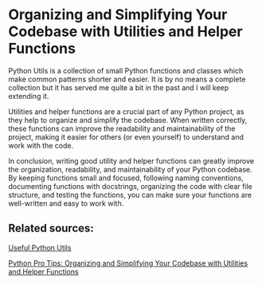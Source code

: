 # Organizing and Simplifying Your Codebase with Utilities and Helper Functions

Python Utils is a collection of small Python functions and classes which make
common patterns shorter and easier. It is by no means a complete collection
but it has served me quite a bit in the past and I will keep extending it.

Utilities and helper functions are a crucial part of any Python project,
as they help to organize and simplify the codebase. When written correctly,
these functions can improve the readability and maintainability of the project,
making it easier for others (or even yourself) to understand and work with the
code.

In conclusion, writing good utility and helper functions can greatly improve the
organization, readability, and maintainability of your Python codebase. By keeping
functions small and focused, following naming conventions, documenting functions
with docstrings, organizing the code with clear file structure, and testing the
functions, you can make sure your functions are well-written and easy to work with.

## Related sources:
<!-- markdownlint-disable -->
[Useful Python Utils](https://python-utils.readthedocs.io/en/latest/usage.html)

[Python Pro Tips: Organizing and Simplifying Your Codebase with Utilities and Helper Functions](https://medium.com/@ryk.kiel/python-pro-tips-organizing-and-simplifying-your-codebase-with-utilities-and-helper-functions-6a344d6a1873)
<!-- markdownlint-enable -->